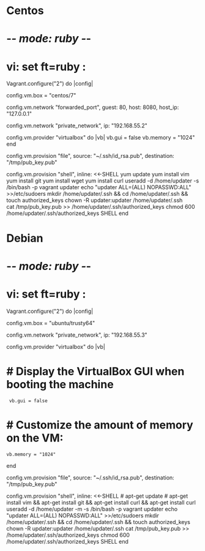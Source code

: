 # Centos

# -*- mode: ruby -*-
# vi: set ft=ruby :

Vagrant.configure("2") do |config|

  config.vm.box = "centos/7"

  config.vm.network "forwarded_port", guest: 80, host: 8080, host_ip: "127.0.0.1"

  config.vm.network "private_network", ip: "192.168.55.2"

   config.vm.provider "virtualbox" do |vb|
     vb.gui = false
     vb.memory = "1024"
   end

   config.vm.provision "file", source: "~/.ssh/id_rsa.pub", destination: "/tmp/pub_key.pub"

   config.vm.provision "shell", inline: <<-SHELL
     yum  update
     yum install vim
     yum install git 
     yum install wget
     yum install curl
     useradd -d  /home/updater -s /bin/bash -p vagrant updater
     echo "updater ALL=(ALL) NOPASSWD:ALL" >>/etc/sudoers
     mkdir /home/updater/.ssh && cd /home/updater/.ssh &&  touch authorized_keys
     chown  -R updater:updater /home/updater/.ssh  
     cat /tmp/pub_key.pub >> /home/updater/.ssh/authorized_keys
     chmod 600   /home/updater/.ssh/authorized_keys
   SHELL
end

# Debian
 # -*- mode: ruby -*-
 # vi: set ft=ruby :

Vagrant.configure("2") do |config|

  config.vm.box = "ubuntu/trusty64"

  config.vm.network "private_network", ip: "192.168.55.3"

   config.vm.provider "virtualbox" do |vb|
  #   # Display the VirtualBox GUI when booting the machine
     vb.gui = false
  #
  #   # Customize the amount of memory on the VM:
    vb.memory = "1024"
   end

 
   config.vm.provision "file", source: "~/.ssh/id_rsa.pub", destination: "/tmp/pub_key.pub"
  
   config.vm.provision "shell", inline: <<-SHELL
    # apt-get update
    # apt-get install vim && apt-get install git && apt-get install curl && apt-get install curl
     useradd -d  /home/updater -m -s /bin/bash -p vagrant updater
     echo "updater ALL=(ALL) NOPASSWD:ALL" >>/etc/sudoers
     mkdir /home/updater/.ssh && cd /home/updater/.ssh &&  touch authorized_keys
     chown  -R updater:updater /home/updater/.ssh
     cat /tmp/pub_key.pub >> /home/updater/.ssh/authorized_keys
     chmod 600   /home/updater/.ssh/authorized_keys
   SHELL
end
